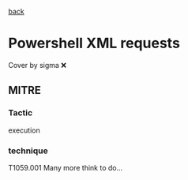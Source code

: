 [back](../index.md)
# Powershell XML requests
Cover by sigma :x: 
## MITRE
### Tactic
execution
### technique
T1059.001
Many more think to do...